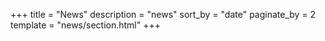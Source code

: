 +++
title = "News"
description = "news"
sort_by = "date"
paginate_by = 2
template = "news/section.html"
+++
